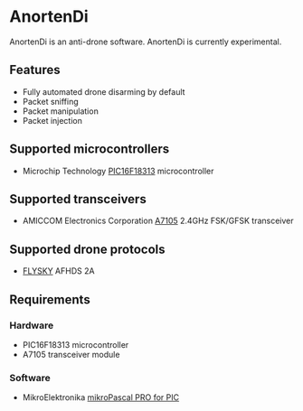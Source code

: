 # AnortenDi

AnortenDi is an anti-drone software.
AnortenDi is currently experimental.

## Features
* Fully automated drone disarming by default
* Packet sniffing
* Packet manipulation
* Packet injection

## Supported microcontrollers
* Microchip Technology [PIC16F18313](https://www.microchip.com/wwwproducts/en/PIC16F18313) microcontroller

## Supported transceivers
* AMICCOM Electronics Corporation [A7105](http://www.amiccom.com.tw/asp_en/product_detail.asp?CATG_ID=2&PRODUCT_ID=64) 2.4GHz FSK/GFSK transceiver

## Supported drone protocols
* [FLYSKY](https://www.flysky-cn.com/) AFHDS 2A

## Requirements
### Hardware
* PIC16F18313 microcontroller 
* A7105 transceiver module
### Software
* MikroElektronika [mikroPascal PRO for PIC](https://www.mikroe.com/mikropascal-pic)
